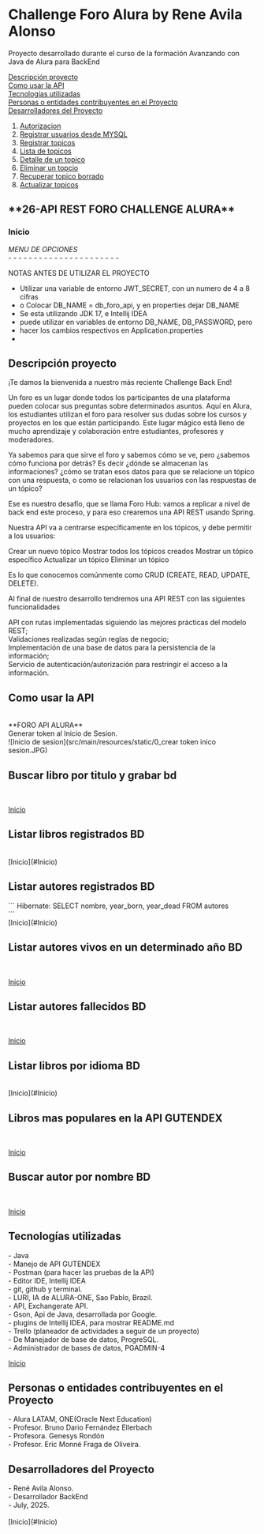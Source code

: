 # Challenge Foro Alura by Rene Avila Alonso
Proyecto desarrollado durante el curso de la formación Avanzando con Java de Alura
para BackEnd

[Descripción proyecto](#descripción-proyecto) <br/>
[Como usar la API](#como-usar-la-api) <br/>
[Tecnologías utilizadas](#Tecnologías-utilizadas) <br/>
[Personas o entidades contribuyentes en el Proyecto](#Personas-o-entidades-contribuyentes-en-el-Proyecto) <br/>
[Desarrolladores del Proyecto](#Desarrolladores-del-Proyecto) <br/>

1. [Autorizacion](#autorizacion)
2. [Registrar usuarios desde MYSQL](#registrar-usuarios-desde-MYSQL)
3. [Registrar topicos](#registrar-topicos)
4. [Lista de topicos](#lista-de-topicos)
5. [Detalle de un topico](#detalle-de-un-topico)
5. [Eliminar un topcio](#eliminar-un-topico)
6. [Recuperar topico borrado](#recuperar-topico-borrado)
7. [Actualizar topicos](#actualizar-topicos)

<h2>**26-API REST FORO CHALLENGE ALURA**</h2>
<h3>Inicio</h3>
<em> MENU DE OPCIONES </em> <br/>
- - - - - - - - - - - - - - - - - - - - - - <br/>

NOTAS ANTES DE UTILIZAR EL PROYECTO </br>
* Utilizar una variable de entorno JWT_SECRET, con un numero de 4 a 8 cifras</br>
* o Colocar DB_NAME = db_foro_api, y en properties dejar DB_NAME </br>
* Se esta utilizando JDK 17, e Intellij IDEA </br>
* puede utilizar en variables de entorno DB_NAME, DB_PASSWORD, pero </br>
* hacer los cambios respectivos en Application.properties </br>
* </br>

<h2>Descripción proyecto</h2>
¡Te damos la bienvenida a nuestro más reciente Challenge Back End!

Un foro es un lugar donde todos los participantes de una plataforma
pueden colocar sus preguntas sobre determinados asuntos. Aquí en Alura, los estudiantes utilizan el foro para resolver sus dudas sobre los cursos y proyectos en los que están participando. Este lugar mágico está lleno de mucho aprendizaje y colaboración entre estudiantes, profesores y moderadores.

Ya sabemos para que sirve el foro y sabemos cómo se ve, pero ¿sabemos cómo funciona por detrás? Es decir ¿dónde se almacenan las informaciones? ¿cómo se tratan esos datos para que se relacione un tópico con una respuesta, o como se relacionan los usuarios con las respuestas de un tópico?

Ese es nuestro desafío, que se llama Foro Hub: vamos a replicar a nivel de back end este proceso, y para eso crearemos una API REST usando Spring.

Nuestra API va a centrarse específicamente en los tópicos, y debe permitir a los usuarios:

Crear un nuevo tópico
Mostrar todos los tópicos creados
Mostrar un tópico específico
Actualizar un tópico
Eliminar un tópico

Es lo que conocemos comúnmente como CRUD (CREATE, READ, UPDATE, DELETE).

Al final de nuestro desarrollo tendremos una API REST con las siguientes funcionalidades

API con rutas implementadas siguiendo las mejores prácticas del modelo REST;</br>
Validaciones realizadas según reglas de negocio;</br>
Implementación de una base de datos para la persistencia de la información;</br>
Servicio de autenticación/autorización para restringir el acceso a la información.<br/>

<h2>Como usar la API</h2> <br/> 
**FORO API ALURA**   <br/>
Generar token al Inicio de Sesion. <br/>
![Inicio de sesion](src/main/resources/static/0_crear token inico sesion.JPG)


<h2>Buscar libro por titulo y grabar bd</h2>
</br>

[Inicio](#Inicio)

<h2>Listar libros registrados BD</h2> 
</br>
[Inicio](#Inicio)

<h2>Listar autores registrados BD</h2> 
```
Hibernate: SELECT nombre, year_born, year_dead FROM autores </br>
```
</br>
[Inicio](#Inicio)

<h2>Listar autores vivos en un determinado año BD</h2> 
</br>

[Inicio](#Inicio)

<h2>Listar autores fallecidos BD</h2>
</br>

[Inicio](#Inicio)

<h2>Listar libros por idioma BD</h2>
</br>
[Inicio](#Inicio)
<h2>Libros mas populares en la API GUTENDEX</h2>
</br>

[Inicio](#Inicio)

<h2>Buscar autor por nombre BD</h2>
</br>

[Inicio](#Inicio)

<h2>Tecnologías utilizadas</h2>
- Java <br/>
- Manejo de API GUTENDEX <br/>
- Postman  (para hacer las pruebas de la API) <br/>
- Editor IDE, Intellij IDEA <br/>
- git, github y terminal. <br/>
- LURI, IA de ALURA-ONE, Sao Pablo, Brazil. <br/>
- API, Exchangerate API. <br/>
- Gson, Api de Java, desarrollada por Google. <br/>
- plugins de Intellij IDEA, para mostrar README.md <br/>
- Trello (planeador de actividades a seguir de un proyecto) <br/>
- De Manejador de base de datos, ProgreSQL.  <br/>
- Administrador de bases de datos, PGADMIN-4 <br/>

[Inicio](#Inicio)

<h2>Personas o entidades contribuyentes en el Proyecto</h2>
- Alura LATAM, ONE(Oracle Next Education) <br/>
- Profesor. Bruno Dario Fernández Ellerbach <br/>
- Profesora. Genesys Rondón </br>
- Profesor. Eric Monné Fraga de Oliveira. <br/>

<h2>Desarrolladores del Proyecto</h2>
- René Avila Alonso. <br/>
- Desarrollador BackEnd <br/>
- July, 2025. </br>
  </br>
  [Inicio](#Inicio)
